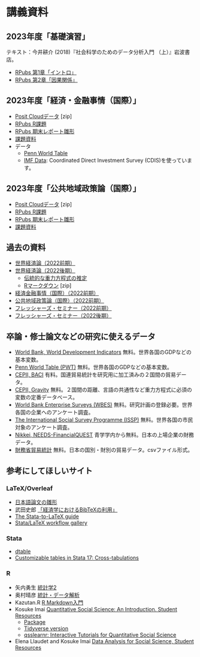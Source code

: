 # 講義資料

## 2023年度「基礎演習」
テキスト：今井耕介 (2018)『社会科学のためのデータ分析入門 （上）』岩波書店。
- [RPubs 第1章「イントロ」](https://rpubs.com/ayumu21/qss01)
- [RPubs 第2章「因果関係」](https://rpubs.com/ayumu21/qss02)

## 2023年度「経済・金融事情（国際）」
- [Posit Cloudデータ](2023jijou.zip) [zip]
- [RPubs R課題](https://rpubs.com/ayumu/1023208)
- [RPubs 期末レポート雛形](https://rpubs.com/ayumu/jijo2023_report)
- [課題資料](https://drive.google.com/drive/folders/1EcYoT1YKLeUUGBdKy_exUWp5WhKn6CCN?usp=sharing)
- データ
    - [Penn World Table](https://www.rug.nl/ggdc/productivity/pwt/?lang=en)
    - [IMF Data](https://data.imf.org/): Coordinated Direct Investment Survey (CDIS)を使っています。

## 2023年度「公共地域政策論（国際）」
- [Posit Cloudデータ](2023policy.zip)  [zip]
- [RPubs R課題](https://rpubs.com/ayumu/policy)
- [RPubs 期末レポート雛形](https://rpubs.com/ayumu/1055113)
- [課題資料](https://drive.google.com/drive/folders/1M-1ZTKMhmwpeyJY_dsZI6WHUTQrQfCn2?usp=sharing)


## 過去の資料

- [世界経済論（2022前期）](https://rpubs.com/ayumu/916734)
- [世界経済論（2022後期）](https://rpubs.com/ayumu/949456)
    - [伝統的な重力方程式の推定](https://rpubs.com/ayumu/985463)
    - [Rマークダウン](gravity_R.zip)  [zip]
- [経済金融事情（国際）（2022前期）](https://rpubs.com/ayumu/916735)
- [公共地域政策論（国際）（2022前期）](https://rpubs.com/ayumu/914338)
- [フレッシャーズ・セミナー（2022前期）](https://rpubs.com/ayumu/914433)
- [フレッシャーズ・セミナー（2022後期）](https://rpubs.com/ayumu/990560)


## 卒論・修士論文などの研究に使えるデータ
- [World Bank, World Development Indicators](https://datatopics.worldbank.org/world-development-indicators/) 無料。世界各国のGDPなどの基本変数。
- [Penn World Table (PWT)](https://www.rug.nl/ggdc/productivity/pwt/?lang=en) 無料。世界各国のGDPなどの基本変数。
- [CEPII, BACI](http://www.cepii.fr/CEPII/en/bdd_modele/bdd_modele_item.asp?id=37) 有料。国連貿易統計を研究用に加工済みの２国間の貿易データ。
- [CEPII, Gravity](http://www.cepii.fr/CEPII/en/bdd_modele/bdd_modele_item.asp?id=8) 無料。２国間の距離、言語の共通性など重力方程式に必須の変数の定番データベース。
- [World Bank Enterprise Surveys (WBES)](https://www.enterprisesurveys.org/en/enterprisesurveys) 無料。研究計画の登録必要。世界各国の企業へのアンケート調査。
- [The International Social Survey Programme (ISSP)](https://www.gesis.org/en/issp/home) 無料。世界各国の市民対象のアンケート調査。
- [Nikkei, NEEDS-FinancialQUEST](https://www.agulin.aoyama.ac.jp/opac/gateway/link/740?lang=0) 青学学内から無料。日本の上場企業の財務データ。
- [財務省貿易統計](https://www.customs.go.jp/toukei/info/) 無料。日本の国別・財別の貿易データ。csvファイル形式。


## 参考にしてほしいサイト

### LaTeX/Overleaf 
- [日本語論文の雛形](https://www.overleaf.com/read/pxqwmvzsfpjb)
- 武田史郎 [「経済学におけるBibTeXの利用」](https://qiita.com/shiro_takeda/items/92adf0b20c501548355e)
- [The Stata-to-LaTeX guide](https://medium.com/the-stata-guide/the-stata-to-latex-guide-6e7ed5622856)
- [Stata/LaTeX workflow gallery](https://lukestein.github.io/stata-latex-workflows/gallery/)

### Stata
- [dtable](https://youtu.be/NGLJig-nfZU?si=OU0btKgVf-rgKZP2)
- [Customizable tables in Stata 17: Cross-tabulations](https://youtu.be/4eg0hCAI304?si=-EYhdO4SmGkssE_b)

### R
- 矢内勇生 [統計学2](https://yukiyanai.github.io/stat2/)
- 奥村晴彦 [統計・データ解析](https://oku.edu.mie-u.ac.jp/~okumura/stat/)
- Kazutan.R [R Markdown入門](https://kazutan.github.io/kazutanR/Rmd_intro.html)
- Kosuke Imai [Quantitative Social Science: An Introduction. Student Resources](https://press.princeton.edu/student-resources/quantitative-social-science)
    - [Package](https://kosukeimai.github.io/qss-package/)
    - [Tidyverse version](https://press.princeton.edu/student-resources/quantitative-social-science-tidyverse)
    - [qsslearnr: Interactive Tutorials for Quantitative Social Science](https://github.com/mattblackwell/qsslearnr) 
- Elena Llaudet and Kosuke Imai [Data Analysis for Social Science, Student Resources](https://press.princeton.edu/books/paperback/9780691199436/data-analysis-for-social-science)


